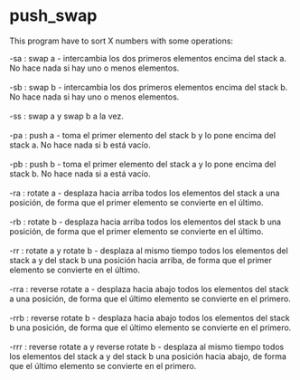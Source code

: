 # push_swap

This program have to sort X numbers with some operations:

-sa : swap a - intercambia los dos primeros elementos encima del stack a. No hace
nada si hay uno o menos elementos.<br><br>
-sb : swap b - intercambia los dos primeros elementos encima del stack b. No hace
nada si hay uno o menos elementos.<br><br>
-ss : swap a y swap b a la vez.<br><br>
-pa : push a - toma el primer elemento del stack b y lo pone encima del stack a.
No hace nada si b está vacío.<br><br>
-pb : push b - toma el primer elemento del stack a y lo pone encima del stack b.
No hace nada si a está vacío.<br><br>
-ra : rotate a - desplaza hacia arriba todos los elementos del stack a una posición,
de forma que el primer elemento se convierte en el último.<br><br>
-rb : rotate b - desplaza hacia arriba todos los elementos del stack b una posición,
de forma que el primer elemento se convierte en el último.<br><br>
-rr : rotate a y rotate b - desplaza al mismo tiempo todos los elementos del stack
a y del stack b una posición hacia arriba, de forma que el primer elemento se
convierte en el último.<br><br>
-rra : reverse rotate a - desplaza hacia abajo todos los elementos del stack a una
posición, de forma que el último elemento se convierte en el primero.<br><br>
-rrb : reverse rotate b - desplaza hacia abajo todos los elementos del stack b una
posición, de forma que el último elemento se convierte en el primero.<br><br>
-rrr : reverse rotate a y reverse rotate b - desplaza al mismo tiempo todos
los elementos del stack a y del stack b una posición hacia abajo, de forma que
el último elemento se convierte en el primero.<br><br>
